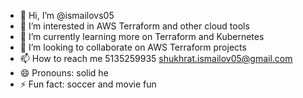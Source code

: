 - 👋 Hi, I’m @ismailovs05
- 👀 I’m interested in AWS Terraform and other cloud tools
- 🌱 I’m currently learning more on Terraform and Kubernetes
- 💞️ I’m looking to collaborate on AWS Terraform projects
- 📫 How to reach me 5135259935 shukhrat.ismailov05@gmail.com
- 😄 Pronouns: solid he
- ⚡ Fun fact: soccer and movie fun

<!---
ismailovs05/ismailovs05 is a ✨ special ✨ repository because its `README.md` (this file) appears on your GitHub profile.
You can click the Preview link to take a look at your changes.
--->
